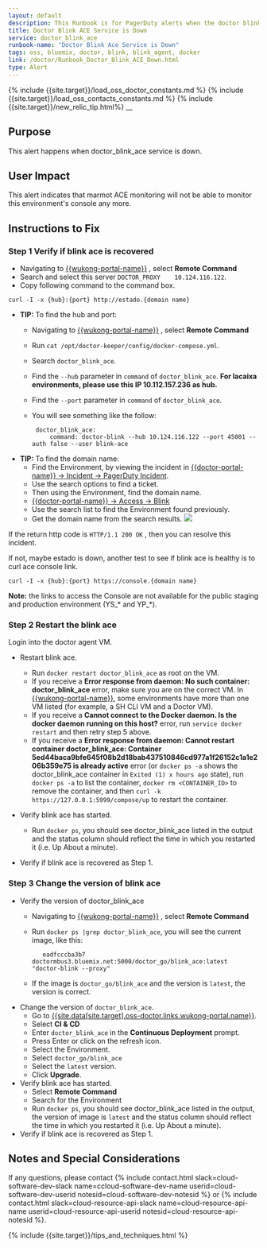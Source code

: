 ```yaml
---
layout: default
description: This Runbook is for PagerDuty alerts when the doctor blink ace service is down.
title: Doctor Blink ACE Service is Down
service: doctor_blink_ace
runbook-name: "Doctor Blink Ace Service is Down"
tags: oss, bluemix, doctor, blink, blink_agent, docker
link: /doctor/Runbook_Doctor_Blink_ACE_Down.html
type: Alert
---
```


{% include {{site.target}}/load_oss_doctor_constants.md %}
{% include {{site.target}}/load_oss_contacts_constants.md %}
{% include {{site.target}}/new_relic_tip.html%}
__


## Purpose
This alert happens when doctor_blink_ace service is down.

## User Impact
This alert indicates that marmot ACE monitoring will not be able to monitor this environment's console any more.

## Instructions to Fix

### Step 1 Verify if blink ace is recovered
   - Navigating to [{{wukong-portal-name}}]({{wukong-portal-link}}) , select **Remote Command**
   - Search and select this server `DOCTOR_PROXY	10.124.116.122`.
   - Copy following command to the command box.

   ```curl -I -x {hub}:{port} http://estado.{domain name}```

   - **TIP:** To find the hub and port:
     - Navigating to [{{wukong-portal-name}}]({{wukong-portal-link}}) , select **Remote Command**
     - Run `cat /opt/doctor-keeper/config/docker-compose.yml`.
     - Search `doctor_blink_ace`.
     - Find the `--hub` parameter in `command` of `doctor_blink_ace`. **For lacaixa environments, please use this IP 10.112.157.236 as hub.**
     - Find the `--port` parameter in `command` of `doctor_blink_ace`.
     - You will see something like the follow:

            doctor_blink_ace:
                command: doctor-blink --hub 10.124.116.122 --port 45001 --auth false --user blink-ace
   - **TIP:** To find the domain name:
     - Find the Environment, by viewing the incident in [{{doctor-portal-name}} -> Incident -> PagerDuty Incident]({{doctor-portal-link}}/#/eventmanager/pd_incidents).
      - Use the search options to find a ticket.
      - Then using the Environment, find the domain name.
      - [{{doctor-portal-name}} -> Access -> Blink]({{doctor-portal-link}}/#/proxy_blink)
      - Use the search list to find the Environment found previously.
      - Get the domain name from the search results.
      ![]({{site.baseurl}}/docs/runbooks/doctor/images/doctor/blink/blink_agent_3.png)

If the return http code is `HTTP/1.1 200 OK` , then you can resolve this incident.

If not, maybe estado is down, another test to see if blink ace is healthy is to curl ace console link.

```curl -I -x {hub}:{port} https://console.{domain name}```

**Note:** the links to access the Console are not available for the public staging and production environment (YS_* and YP_*).

### Step 2 Restart the blink ace
Login into the doctor agent VM.
- Restart blink ace.
  - Run `docker restart doctor_blink_ace` as root on the VM.
  - If you receive a __Error response from daemon: No such container: doctor_blink_ace__ error, make sure you are on the correct VM. In [{{wukong-portal-name}}]({{wukong-portal-link}}), some environments have more than one VM listed (for example, a SH CLI VM and a Doctor VM).
  - If you receive a __Cannot connect to the Docker daemon. Is the docker daemon running on this host?__ error, run `service docker restart` and then retry step 5 above.
  - If you receive a __Error response from daemon: Cannot restart container doctor_blink_ace: Container 5ed44baca9bfe645f08b2d18bab437510846cd977a1f26152c1a1e206b359e75 is already active__ error (or `docker ps -a` shows the doctor_blink_ace container in `Exited (1) x hours ago` state), run `docker ps -a` to list the container, `docker rm <CONTAINER_ID>` to remove the container, and then `curl -k https://127.0.0.1:5999/compose/up` to restart the container.

- Verify blink ace has started.
  - Run ```docker ps```, you should see doctor_blink_ace listed in the output and the status column should reflect the time in which you restarted it (i.e. Up About a minute).
- Verify if blink ace is recovered as Step 1.

### Step 3 Change the version of blink ace
- Verify the version of doctor_blink_ace
  - Navigating to [{{wukong-portal-name}}]({{wukong-portal-link}}) , select **Remote Command**
  - Run ```docker ps |grep doctor_blink_ace```, you will see the current image, like this:

           eadfcccba3b7 doctormbus3.bluemix.net:5000/doctor_go/blink_ace:latest "doctor-blink --proxy"
  - If the image is ```doctor_go/blink_ace``` and the version is ```latest```, the version is correct.
- Change the version of ```doctor_blink_ace```.
  - Go to [{{site.data[site.target].oss-doctor.links.wukong-portal.name}}]({{site.data[site.target].oss-doctor.links.wukong-portal.link}}).
  - Select **CI & CD**
  - Enter ```doctor_blink_ace``` in the **Continuous Deployment** prompt.
  - Press Enter or click on the refresh icon.
  - Select the Environment.
  - Select `doctor_go/blink_ace`
  - Select the `latest` version.
  - Click **Upgrade**.
- Verify blink ace has started.
  - Select **Remote Command**
  - Search for the Environment
  - Run ```docker ps```, you should see doctor_blink_ace listed in the output, the version of image is `latest` and the status column should reflect the time in which you restarted it (i.e. Up About a minute).
- Verify if blink ace is recovered as Step 1.

## Notes and Special Considerations

 If any questions, please contact {% include contact.html slack=cloud-software-dev-slack name=ccloud-software-dev-name userid=cloud-software-dev-userid notesid=cloud-software-dev-notesid %} or {% include contact.html slack=cloud-resource-api-slack name=cloud-resource-api-name userid=cloud-resource-api-userid notesid=cloud-resource-api-notesid %}.

 {% include {{site.target}}/tips_and_techniques.html %}
